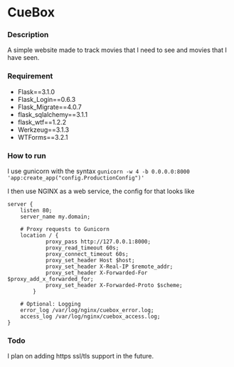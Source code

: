 # CueBox
### Description
A simple website made to track movies that I need to see and movies that I have seen.

### Requirement
- Flask==3.1.0
- Flask_Login==0.6.3
- Flask_Migrate==4.0.7
- flask_sqlalchemy==3.1.1
- flask_wtf==1.2.2
- Werkzeug==3.1.3
- WTForms==3.2.1

### How to run
I use gunicorn with the syntax
`gunicorn -w 4 -b 0.0.0.0:8000 'app:create_app("config.ProductionConfig")'`

I then use NGINX as a web service, the config for that looks like
```
server {
    listen 80;
    server_name my.domain;

    # Proxy requests to Gunicorn
    location / {
            proxy_pass http://127.0.0.1:8000;
            proxy_read_timeout 60s;
            proxy_connect_timeout 60s;
            proxy_set_header Host $host;
            proxy_set_header X-Real-IP $remote_addr;
            proxy_set_header X-Forwarded-For $proxy_add_x_forwarded_for;
            proxy_set_header X-Forwarded-Proto $scheme;
        }

    # Optional: Logging
    error_log /var/log/nginx/cuebox_error.log;
    access_log /var/log/nginx/cuebox_access.log;
}
```

### Todo
I plan on adding https ssl/tls support in the future.